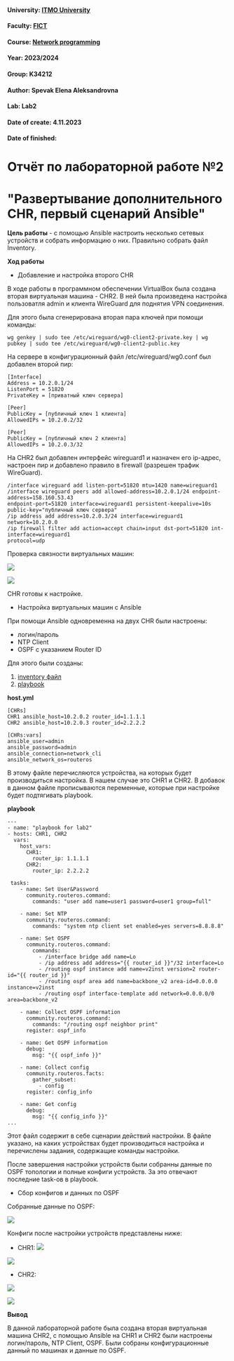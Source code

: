 #### University: [ITMO University](https://##3itmo.ru/ru/)
#### Faculty: [FICT](https://fict.itmo.ru)
#### Course: [Network programming](https://github.com/itmo-ict-faculty/network-programming)
#### Year: 2023/2024
#### Group: K34212
#### Author: Spevak Elena Aleksandrovna
#### Lab: Lab2
#### Date of create: 4.11.2023
#### Date of finished:

# **Отчёт по лабораторной работе №2**
# "Развертывание дополнительного CHR, первый сценарий Ansible"

**Цель работы** - с помощью Ansible настроить несколько сетевых устройств и собрать информацию о них. Правильно собрать файл Inventory.

**Ход работы**

- Добавление и настройка второго CHR

В ходе работы  в  программном обеспечении VirtualBox была создана вторая виртуальная машина - CHR2. В ней была произведена настройка пользоватля admin и клиента WireGuard для поднятия  VPN соединения.

Для этого была сгенерирована вторая пара ключей при помощи команды:

```
wg genkey | sudo tee /etc/wireguard/wg0-client2-private.key | wg pubkey | sudo tee /etc/wireguard/wg0-client2-public.key
```

На сервере в конфигурационный файл /etc/wireguard/wg0.conf был добавлен второй пир:

```
[Interface]
Address = 10.2.0.1/24
ListenPort = 51820
PrivateKey = [приватный ключ сервера]

[Peer]
PublicKey = [публичный ключ 1 клиента]
AllowedIPs = 10.2.0.2/32

[Peer]
PublicKey = [публичный ключ 2 клиента]
AllowedIPs = 10.2.0.3/32
```

На CHR2 был добавлен интерфейс wireguard1 и назначен его ip-адрес, настроен пир и добавлено правило в firewall (разрешен трафик WireGuard).

```
/interface wireguard add listen-port=51820 mtu=1420 name=wireguard1
/interface wireguard peers add allowed-address=10.2.0.1/24 endpoint-address=158.160.53.43
endpoint-port=51820 interface=wireguard1 persistent-keepalive=10s
public-key="публичный ключ сервера"
/ip address add address=10.2.0.3/24 interface=wireguard1 network=10.2.0.0
/ip firewall filter add action=accept chain=input dst-port=51820 int-interface=wireguard1
protocol=udp
```
Проверка связности виртуальных машин:

![](https://github.com/LenaSpevak/2023-2024-network_programming-k34212-spevak_e_a/blob/main/lab2/screenshots/pingCHR2.jpg)

![](https://github.com/LenaSpevak/2023-2024-network_programming-k34212-spevak_e_a/blob/main/lab2/screenshots/pingCHR1.jpg)

CHR готовы к настройке.

- Настройка виртуальных машин с Ansible

При помощи Ansible одновременна на двух CHR были настроены:
 - логин/пароль
 - NTP Client
 - OSPF с указанием Router ID
 
Для этого были созданы:
 
1. [inventory файл](https://github.com/LenaSpevak/2023-2024-network_programming-k34212-spevak_e_a/blob/main/lab2/files/hosts.yml)
2. [playbook](https://github.com/LenaSpevak/2023-2024-network_programming-k34212-spevak_e_a/blob/main/lab2/files/lab2.yml)

**host.yml**

```
[CHRs]
CHR1 ansible_host=10.2.0.2 router_id=1.1.1.1
CHR2 ansible_host=10.2.0.3 router_id=2.2.2.2

[CHRs:vars]
ansible_user=admin
ansible_password=admin
ansible_connection=network_cli
ansible_network_os=routeros
```
В этому файле перечисляются устройства, на которых будет производиться настройка. В нашем случае это CHR1 и CHR2. В добавок в данном файле прописываются переменные, которые при настройке будет подтягивать playbook.

**playbook**

```
---
- name: "playbook for lab2"
- hosts: CHR1, CHR2
  vars:
    host_vars:
      CHR1:
        router_ip: 1.1.1.1
      CHR2:
        router_ip: 2.2.2.2

 tasks:
    - name: Set User&Password
      community.routeros.command:
        commands: "user add name=user1 password=user1 group=full"

    - name: Set NTP
      community.routeros.command:
        commands: "system ntp client set enabled=yes servers=8.8.8.8"

    - name: Set OSPF
      community.routeros.command:
        commands:
          - /interface bridge add name=Lo
          - /ip address add address="{{ router_id }}"/32 interface=Lo
          - /routing ospf instance add name=v2inst version=2 router-id="{{ router_id }}"
          - /routing ospf area add name=backbone_v2 area-id=0.0.0.0 instance=v2inst
          - /routing ospf interface-template add network=0.0.0.0/0 area=backbone_v2

    - name: Collect OSPF information
      community.routeros.command:
        commands: "/routing ospf neighbor print"
      register: ospf_info

    - name: Get OSPF information
      debug:
        msg: "{{ ospf_info }}"

    - name: Collect config
      community.routeros.facts:
        gather_subset:
          - config
      register: config_info

    - name: Get config
      debug:
        msg: "{{ config_info }}"
...
```

Этот файл содержит в себе сценарии действий настройки. В файле указано, на каких устройствах будет производиться настройка и перечислены задания, содержащие команды настройки.

После завершения настройки устройств были собранны данные по OSPF топологии и полные конфиги устройств. За это отвечают последние task-ов в playbook.

- Сбор конфигов и данных по OSPF

Собранные данные по OSPF:

![](https://github.com/LenaSpevak/2023-2024-network_programming-k34212-spevak_e_a/blob/main/lab2/screenshots/msg_ospf.jpg)

Конфиги после настройки устройств представлены ниже:

- CHR1:
![](https://github.com/LenaSpevak/2023-2024-network_programming-k34212-spevak_e_a/blob/main/lab2/screenshots/CHR1_config1.jpg)

![](https://github.com/LenaSpevak/2023-2024-network_programming-k34212-spevak_e_a/blob/main/lab2/screenshots/CHR1_config2.jpg)

- CHR2:

![](https://github.com/LenaSpevak/2023-2024-network_programming-k34212-spevak_e_a/blob/main/lab2/screenshots/CHR2_config.jpg)

![](https://github.com/LenaSpevak/2023-2024-network_programming-k34212-spevak_e_a/blob/main/lab2/screenshots/CHR2_config2.jpg)

**Вывод**

В данной лабораторной работе была создана вторая виртуальная машина CHR2, с помощью Ansible на CHR1 и CHR2 были настроены логин/пароль, NTP Client, OSPF. Были собраны конфигурационные данный по машинах и данные по OSPF.

